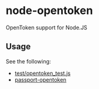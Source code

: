 node-opentoken
==============

OpenToken support for Node.JS

Usage
-----
See the following:

  * [test/opentoken_test.js](https://github.com/darrenderidder/node-opentoken/blob/master/test/token_test.js)
  * [passport-opentoken](https://github.com/darrenderidder/passport-opentoken)
